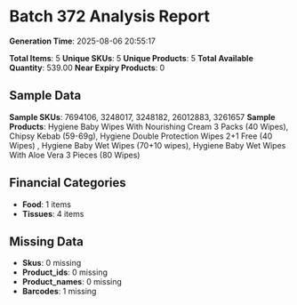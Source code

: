 # Batch 372 Analysis Report

**Generation Time**: 2025-08-06 20:55:17

**Total Items**: 5
**Unique SKUs**: 5
**Unique Products**: 5
**Total Available Quantity**: 539.00
**Near Expiry Products**: 0

## Sample Data
**Sample SKUs**: 7694106, 3248017, 3248182, 26012883, 3261657
**Sample Products**: Hygiene Baby Wipes With Nourishing Cream 3 Packs (40 Wipes), Chipsy Kebab (59-69g), Hygiene Double Protection Wipes 2+1 Free (40 Wipes) , Hygiene Baby Wet Wipes (70+10 wipes), Hygiene Baby Wet Wipes With Aloe Vera 3 Pieces (80 Wipes)

## Financial Categories
- **Food**: 1 items
- **Tissues**: 4 items

## Missing Data
- **Skus**: 0 missing
- **Product_ids**: 0 missing
- **Product_names**: 0 missing
- **Barcodes**: 1 missing
